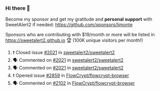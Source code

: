 ### Hi there 👋

Become my sponsor and get my gratitude and **personal support** with SweetAlert2 if needed: https://github.com/sponsors/limonte

Sponsors who are contributing with $19/month or more will be listed in https://sweetalert2.github.io 🏆 (100K unique visitors per month!)

<!--START_SECTION:activity-->
1. ❗️ Closed issue [#2021](https://github.com//sweetalert2/sweetalert2/issues/2021) in [sweetalert2/sweetalert2](https://github.com//sweetalert2/sweetalert2)
2. 🗣 Commented on [#2021](https://github.com//sweetalert2/sweetalert2/issues/2021) in [sweetalert2/sweetalert2](https://github.com//sweetalert2/sweetalert2)
3. 🗣 Commented on [#2021](https://github.com//sweetalert2/sweetalert2/issues/2021) in [sweetalert2/sweetalert2](https://github.com//sweetalert2/sweetalert2)
4. ❗️ Opened issue [#2859](https://github.com//FlowCrypt/flowcrypt-browser/issues/2859) in [FlowCrypt/flowcrypt-browser](https://github.com//FlowCrypt/flowcrypt-browser)
5. 🗣 Commented on [#2102](https://github.com//FlowCrypt/flowcrypt-browser/issues/2102) in [FlowCrypt/flowcrypt-browser](https://github.com//FlowCrypt/flowcrypt-browser)
<!--END_SECTION:activity-->
